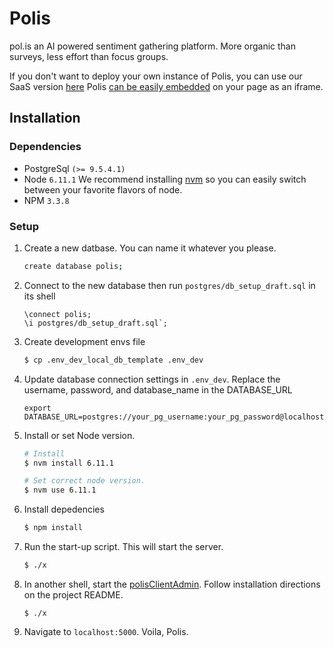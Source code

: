 # Polis
pol.is an AI powered sentiment gathering platform. More organic than surveys, less effort than focus groups.

If you don't want to deploy your own instance of Polis, you can use our SaaS version [here](https://pol.is/home)
Polis [can be easily embedded](http://docs.pol.is/usage/Embedding.html) on your page as an iframe.

## Installation

### Dependencies

* PostgreSql `(>= 9.5.4.1)`
* Node `6.11.1`
We recommend installing [nvm](https://github.com/creationix/nvm) so you can easily switch between your favorite flavors of node.
* NPM `3.3.8`

### Setup

1. Create a new datbase. You can name it whatever you please.
    ```sh
    create database polis;
    ```
1. Connect to the new database then run `postgres/db_setup_draft.sql` in its shell
    ```
    \connect polis;
    \i postgres/db_setup_draft.sql`;
    ```
1. Create development envs file
    ```sh
    $ cp .env_dev_local_db_template .env_dev
    ```
1. Update database connection settings in `.env_dev`. Replace the username, password, and database_name in the DATABASE_URL
    ```
    export DATABASE_URL=postgres://your_pg_username:your_pg_password@localhost:5432/your_pg_database_name
    ```
1. Install or set Node version.
    ```sh
    # Install
    $ nvm install 6.11.1

    # Set correct node version.
    $ nvm use 6.11.1
    ```
1. Install depedencies
    ```sh
    $ npm install
    ```
1. Run the start-up script. This will start the server.
    ```sh
    $ ./x
    ```
1. In another shell, start the [polisClientAdmin](https://github.com/pol-is/polisClientAdmin). Follow installation directions on the project README.
    ```
    $ ./x
    ```
1. Navigate to `localhost:5000`. Voila, Polis.
